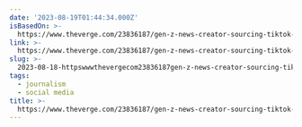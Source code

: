 ```yaml
---
date: '2023-08-19T01:44:34.000Z'
isBasedOn: >-
  https://www.theverge.com/23836187/gen-z-news-creator-sourcing-tiktok-instagram-lil-tay
link: >-
  https://www.theverge.com/23836187/gen-z-news-creator-sourcing-tiktok-instagram-lil-tay
slug: >-
  2023-08-18-httpswwwthevergecom23836187gen-z-news-creator-sourcing-tiktok-instagram-lil-tay
tags:
  - journalism
  - social media
title: >-
  https://www.theverge.com/23836187/gen-z-news-creator-sourcing-tiktok-instagram-lil-tay
---
```


